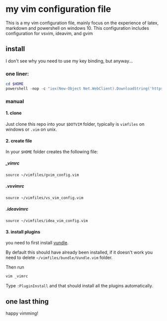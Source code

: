 # my vim configuration file
This is a my vim configuration file, mainly focus on the experience of latex, markdown and powershell on windows 10. This configuration includes configuration for vsvim, ideavim, and gvim

## install
I don't see why you need to use my key binding, but anyway...

### one liner:
```powershell
cd $HOME
powershell -nop -c "iex(New-Object Net.WebClient).DownloadString('https://raw.githubusercontent.com/chantisnake/vim_config/master/setup.ps1')"
```

### manual

#### 1. clone 
Just clone this repo into your `$DOTVIM` folder, typically is `vimfiles` on windows or `.vim` on unix.

#### 2. create file
In your `$HOME` folder creates the following file:

##### _vimrc
```vim
source ~/vimfiles/gvim_config.vim
```

##### .vsvimrc
```vim
source ~/vimfiles/vs_vim_config.vim
```

##### .ideavimrc
```vim
source ~/vimfiles/idea_vim_config.vim
```

#### 3. install plugins
you need to first install [vundle](https://github.com/VundleVim/Vundle.vim).

By default this should have already been installed, if it doesn't work you need to delete `~/vimfiles/bundle/Vundle.vim` folder.

Then run 

```bash
vim _vimrc
```

Type `:PluginInstall` and that should install all the plugins automatically.

## one last thing
happy vimming!
